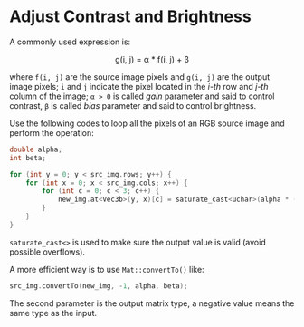 # Adjust Contrast and Brightness

A commonly used expression is:

<p align="center">g(i, j) = α * f(i, j) + β</p>

where `f(i, j)` are the source image pixels and `g(i, j)` are the output image pixels; `i` and `j` indicate the pixel located in the *i-th* row and *j-th* column of the image; `α > 0` is called *gain* parameter and said to control contrast, `β` is called *bias* parameter and said to control brightness.

Use the following codes to loop all the pixels of an RGB source image and perform the operation:

```cpp
double alpha;
int beta;

for (int y = 0; y < src_img.rows; y++) {
    for (int x = 0; x < src_img.cols; x++) {
        for (int c = 0; c < 3; c++) {
            new_img.at<Vec3b>(y, x)[c] = saturate_cast<uchar>(alpha * (src.at<Vec3b>(y,x)[c]) + beta);
        }
    }
}
```

`saturate_cast<>` is used to make sure the output value is valid (avoid possible overflows).

A more efficient way is to use `Mat::convertTo()` like:

```cpp
src_img.convertTo(new_img, -1, alpha, beta);
```

The second parameter is the output matrix type, a negative value means the same type as the input.
